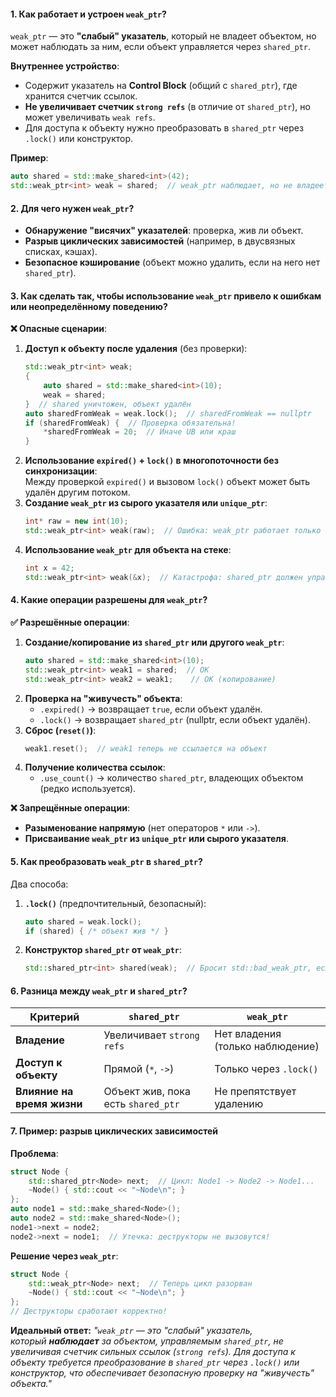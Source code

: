 #### **1. Как работает и устроен `weak_ptr`?**  
`weak_ptr` — это **"слабый" указатель**, который не владеет объектом, но может наблюдать за ним, если объект управляется через `shared_ptr`.  

**Внутреннее устройство**:  
- Содержит указатель на **Control Block** (общий с `shared_ptr`), где хранится счетчик ссылок.  
- **Не увеличивает счетчик `strong refs`** (в отличие от `shared_ptr`), но может увеличивать `weak refs`.  
- Для доступа к объекту нужно преобразовать в `shared_ptr` через `.lock()` или конструктор.  

**Пример**:  
```cpp
auto shared = std::make_shared<int>(42);
std::weak_ptr<int> weak = shared;  // weak_ptr наблюдает, но не владеет
```  

#### **2. Для чего нужен `weak_ptr`?**  
- **Обнаружение "висячих" указателей**: проверка, жив ли объект.  
- **Разрыв циклических зависимостей** (например, в двусвязных списках, кэшах).  
- **Безопасное кэширование** (объект можно удалить, если на него нет `shared_ptr`).  

#### **3. Как сделать так, чтобы использование `weak_ptr` привело к ошибкам или неопределённому поведению?**  

**❌ Опасные сценарии**:  
1. **Доступ к объекту после удаления** (без проверки):  
   ```cpp
   std::weak_ptr<int> weak;
   {
       auto shared = std::make_shared<int>(10);
       weak = shared;
   }  // shared уничтожен, объект удалён
   auto sharedFromWeak = weak.lock();  // sharedFromWeak == nullptr
   if (sharedFromWeak) {  // Проверка обязательна!
       *sharedFromWeak = 20;  // Иначе UB или краш
   }
   ```  
2. **Использование `expired()` + `lock()` в многопоточности без синхронизации**:  
   Между проверкой `expired()` и вызовом `lock()` объект может быть удалён другим потоком.  
3. **Создание `weak_ptr` из сырого указателя или `unique_ptr`**:  
   ```cpp
   int* raw = new int(10);
   std::weak_ptr<int> weak(raw);  // Ошибка: weak_ptr работает только с shared_ptr!
   ```  
4. **Использование `weak_ptr` для объекта на стеке**:  
   ```cpp
   int x = 42;
   std::weak_ptr<int> weak(&x);  // Катастрофа: shared_ptr должен управлять кучей!
   ```  

#### **4. Какие операции разрешены для `weak_ptr`?**  
**✅ Разрешённые операции**:  
1. **Создание/копирование из `shared_ptr` или другого `weak_ptr`**:  
   ```cpp
   auto shared = std::make_shared<int>(10);
   std::weak_ptr<int> weak1 = shared;  // OK
   std::weak_ptr<int> weak2 = weak1;    // OK (копирование)
   ```  
2. **Проверка на "живучесть" объекта**:  
   - `.expired()` → возвращает `true`, если объект удалён.  
   - `.lock()` → возвращает `shared_ptr` (nullptr, если объект удалён).  
1. **Сброс (`reset()`)**:  
   ```cpp
   weak1.reset();  // weak1 теперь не ссылается на объект
   ```  
2. **Получение количества ссылок**:  
   - `.use_count()` → количество `shared_ptr`, владеющих объектом (редко используется).  

**❌ Запрещённые операции**:  
- **Разыменование напрямую** (нет операторов `*` или `->`).  
- **Присваивание `weak_ptr` из `unique_ptr` или сырого указателя**.  

#### **5. Как преобразовать `weak_ptr` в `shared_ptr`?**  
Два способа:  
1. **`.lock()`** (предпочтительный, безопасный):  
   ```cpp
   auto shared = weak.lock();
   if (shared) { /* объект жив */ }
   ```  

2. **Конструктор `shared_ptr` от `weak_ptr`**:  
   ```cpp
   std::shared_ptr<int> shared(weak);  // Бросит std::bad_weak_ptr, если weak.expired()
   ```  

#### **6. Разница между `weak_ptr` и `shared_ptr`?**

| **Критерий**               | `shared_ptr`                       | `weak_ptr`                       |
| -------------------------- | ---------------------------------- | -------------------------------- |
| **Владение**               | Увеличивает `strong refs`          | Нет владения (только наблюдение) |
| **Доступ к объекту**       | Прямой (`*`, `->`)                 | Только через `.lock()`           |
| **Влияние на время жизни** | Объект жив, пока есть `shared_ptr` | Не препятствует удалению         |

#### **7. Пример: разрыв циклических зависимостей**  
**Проблема**:  
```cpp
struct Node {
    std::shared_ptr<Node> next;  // Цикл: Node1 -> Node2 -> Node1...
    ~Node() { std::cout << "~Node\n"; }
};
auto node1 = std::make_shared<Node>();
auto node2 = std::make_shared<Node>();
node1->next = node2;
node2->next = node1;  // Утечка: деструкторы не вызовутся!
```  
**Решение через `weak_ptr`**:  
```cpp
struct Node {
    std::weak_ptr<Node> next;  // Теперь цикл разорван
    ~Node() { std::cout << "~Node\n"; }
};
// Деструкторы сработают корректно!
```  

**Идеальный ответ:**
*"`weak_ptr` — это "слабый" указатель, который **наблюдает** за объектом, управляемым `shared_ptr`, не увеличивая счетчик сильных ссылок (`strong refs`). Для доступа к объекту требуется преобразование в `shared_ptr` через `.lock()` или конструктор, что обеспечивает безопасную проверку на "живучесть" объекта."*